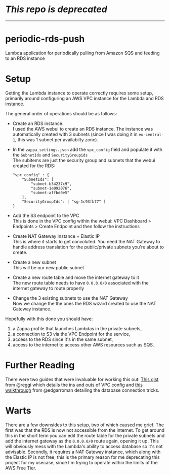 # *This repo is deprecated*
----



# periodic-rds-push
Lambda application for periodically pulling from Amazon SQS and feeding to an RDS instance

# Setup
Getting the Lambda instance to operate correctly requires some setup, primarily around configuring an AWS VPC 
instance for the Lambda and RDS instance.

The general order of operations should be as follows:

- Create an RDS instance.  
  I used the AWS webui to create an RDS instance. The instance was automatically created with 3 subnets (since 
  I was doing it in `eu-central-1`, this was 1 subnet per availabilty zone).

- In the `zappa_settings.json` add the `vpc_config` field and populate it with the `SubnetIds` and `SecurityGroupids`  
  The subitems are just the security group and subnets that the webui created for the RDS:
  ```
  "vpc_config" : {
      "SubnetIds": [
          "subnet-b34237c9",
          "subnet-1e092076",
          "subnet-affbd0e5"
      ],
      "SecurityGroupIds": [ "sg-1c93fb77" ]
  }
  ```

- Add the S3 endpoint to the VPC  
  This is done in the VPC config within the webui: VPC Dashboard > Endpoints > Create Endpoint and then follow the instructions

- Create NAT Gateway instance + Elastic IP  
  This is where it starts to get convoluted. You need the NAT Gateway to handle address translation for the public/private
  subnets you're about to create.
  
- Create a new subnet  
  This will be our new public subnet

- Create a new route table and move the internet gateway to it  
  The new route table needs to have `0.0.0.0/0` associated with the internet gateway to route properly

- Change the 3 existing subnets to use the NAT Gateway  
  Now we change the the ones the RDS wizard created to use the NAT Gateway instance.
  
Hopefully with this done you should have:
1. a Zappa profile that launches Lambdas in the private subnets,
2. a connection to S3 via the VPC Endpoint for the service,
3. access to the RDS since it's in the same subnet,
4. access to the internet to access other AWS resources such as SQS.

# Further Reading
There were two guides that were invaluable for working this out:
[This gist][1] from @reggi which details the ins and outs of VPC config and [this walkthrough][2] from @edgarroman 
detailing the database connection tricks.

[1]: https://gist.github.com/reggi/dc5f2620b7b4f515e68e46255ac042a7
[2]: https://edgarroman.github.io/zappa-django-guide/walk_app/

# Warts
There are a few downsides to this setup, two of which caused me grief. The first was that the RDS is now not accessible
from the internet. To get around this in the short term you can edit the route table for the private subnets and add the 
internet gateway as the `0.0.0.0/0` route again, opening it up. This will obviously mess with the Lambda's ability to 
access database so it's not advisable. Secondly, it requires a NAT Gateway instance, which along with the Elastic IP is 
not free; this is the primary reason for me deprecating this project for my usecase, since I'm trying to operate within 
the limits of the AWS Free Tier.

